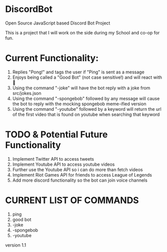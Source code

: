 # DiscordBot
Open Source JavaScript based Discord Bot Project

This is a project that I will work on the side during my School and co-op for fun.

# Current Functionality:

1. Replies "Pong!" and tags the user if "Ping" is sent as a message
2. Enjoys being called a "Good Bot" (not case sensitive!) and will react with 💯
3. Using the command "-joke" will have the bot reply with a joke from src/jokes.json
4. Using the command "-spongebob" followed by any  message will cause the bot to reply with the mocking spongebob meme-ified version
4. Using the command "-youtube" followed by a keyword will return the url of the first video that is found on youtube when searching that keyword

# TODO & Potential Future Functionality

1. Implement Twitter API to access tweets
2. Implement Youtube API to access youtube videos
3. Further use the Youtube API so i can do more than fetch videos
4. Implement Riot Games API for friends to access League of Legends
5. Add more discord functionality so the bot can join voice channels

# CURRENT LIST OF COMMANDS

1. ping
2. good bot
3. -joke
4. -spongebob
5. -youtube

version 1.1
